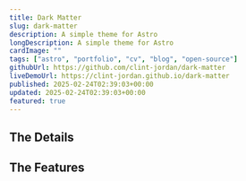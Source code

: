 ```yaml
---
title: Dark Matter
slug: dark-matter
description: A simple theme for Astro
longDescription: A simple theme for Astro
cardImage: ""
tags: ["astro", "portfolio", "cv", "blog", "open-source"]
githubUrl: https://github.com/clint-jordan/dark-matter
liveDemoUrl: https://clint-jordan.github.io/dark-matter
published: 2025-02-24T02:39:03+00:00
updated: 2025-02-24T02:39:03+00:00
featured: true
---
```


## The Details

## The Features
